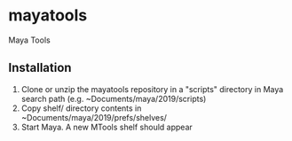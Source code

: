 # mayatools
Maya Tools

Installation
------------

1. Clone or unzip the mayatools repository in a "scripts" directory in Maya search path (e.g. ~Documents/maya/2019/scripts)
2. Copy shelf/ directory contents in ~Documents/maya/2019/prefs/shelves/
3. Start Maya. A new MTools shelf should appear
